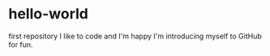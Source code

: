 # hello-world
first repository
I like to code and I'm happy I'm introducing myself to GitHub for fun.
